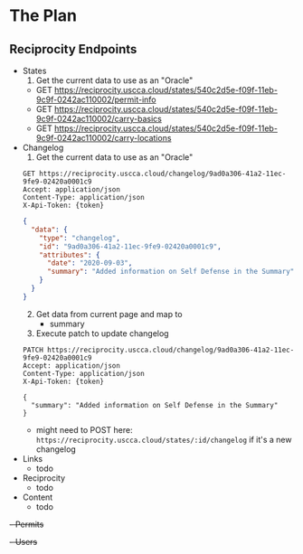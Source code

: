 # The Plan

## Reciprocity Endpoints

- States
  1. Get the current data to use as an "Oracle"
    - GET https://reciprocity.uscca.cloud/states/540c2d5e-f09f-11eb-9c9f-0242ac110002/permit-info
    - GET https://reciprocity.uscca.cloud/states/540c2d5e-f09f-11eb-9c9f-0242ac110002/carry-basics
    - GET https://reciprocity.uscca.cloud/states/540c2d5e-f09f-11eb-9c9f-0242ac110002/carry-locations
- Changelog
  1. Get the current data to use as an "Oracle"
  ```http
  GET https://reciprocity.uscca.cloud/changelog/9ad0a306-41a2-11ec-9fe9-02420a0001c9
  Accept: application/json
  Content-Type: application/json
  X-Api-Token: {token}
  ```
  ```json
  {
    "data": {
      "type": "changelog",
      "id": "9ad0a306-41a2-11ec-9fe9-02420a0001c9",
      "attributes": {
        "date": "2020-09-03",
        "summary": "Added information on Self Defense in the Summary"
      }
    }
  }
  ```
  2. Get data from current page and map to
      - summary
  3. Execute patch to update changelog
  ```http
  PATCH https://reciprocity.uscca.cloud/changelog/9ad0a306-41a2-11ec-9fe9-02420a0001c9
  Accept: application/json
  Content-Type: application/json
  X-Api-Token: {token}

  {
    "summary": "Added information on Self Defense in the Summary"
  }
  ```
    - might need to POST here: `https://reciprocity.uscca.cloud/states/:id/changelog` if it's a new changelog
- Links
  - todo
- Reciprocity
  - todo
- Content
  - todo

~~- Permits~~

~~- Users~~
